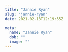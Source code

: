 ```yaml
---
title: "Jannie Ryan"
slug: "jannie-ryan"
date: 2021-02-13T12:19:55Z

meta:
  name: "Jannie Ryan"
  dob: ""
  image: ""
---
```


